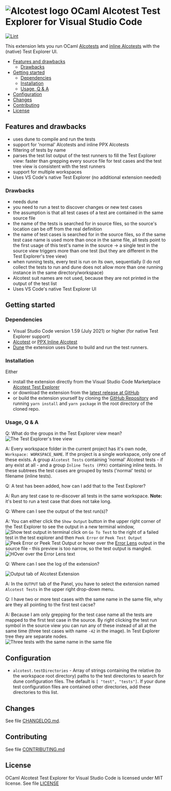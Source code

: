 # ![Alcotest logo](./images/alcotest-logo_rect.png) OCaml Alcotest Test Explorer for Visual Studio Code

[![Lint](https://github.com/Release-Candidate/vscode-ocaml-alcotest-test-adapter/actions/workflows/lint.yml/badge.svg)](https://github.com/Release-Candidate/vscode-ocaml-alcotest-test-adapter/actions/workflows/lint.yml)

This extension lets you run OCaml [Alcotests](<https://github.com/mirage/alcotest>) and [inline Alcotests](https://gitlab.com/gopiandcode/ppx-inline-alcotest) with the (native) Test Explorer UI.

- [Features and drawbacks](#features-and-drawbacks)
  - [Drawbacks](#drawbacks)
- [Getting started](#getting-started)
  - [Dependencies](#dependencies)
  - [Installation](#installation)
  - [Usage, Q \& A](#usage-q--a)
- [Configuration](#configuration)
- [Changes](#changes)
- [Contributing](#contributing)
- [License](#license)

## Features and drawbacks

- uses dune to compile and run the tests
- support for 'normal' Alcotests and inline PPX Alcotests
- filtering of tests by name
- parses the test list output of the test runners to fill the Test Explorer view: faster than grepping every source file for test cases and the test tree view is consistent with the test runners
- support for multiple workspaces
- Uses VS Code's native Test Explorer (no additional extension needed)

### Drawbacks

- needs dune
- you need to run a test to discover changes or new test cases
- the assumption is that all test cases of a test are contained in the same source file
- the name of the tests is searched for in source files, so the source's location can be off from the real definition
- the name of test cases is searched for in the source files, so if the same test case name is used more than once in the same file, all tests point to the first usage of this test's name in the source -> a single test in the source view triggers more than one test (but they are different in the Test Explorer's tree view)
- when running tests, every test is run on its own, sequentially (I do not collect the tests to run and dune does not allow more than one running instance in the same directory/workspace)
- Alcotest suit names are not used, because they are not printed in the output of the test list
- Uses VS Code's native Test Explorer UI

## Getting started

### Dependencies

- Visual Studio Code version 1.59 (July 2021) or higher (for native Test Explorer support)
- [Alcotest](<https://github.com/mirage/alcotest>) or [PPX Inline Alcotest](https://gitlab.com/gopiandcode/ppx-inline-alcotest)
- [Dune](https://dune.build/) the extension uses Dune to build and run the test runners.

### Installation

Either

- install the extension directly from the Visual Studio Code Marketplace [Alcotest Test Explorer](https://marketplace.visualstudio.com/publishers/release-candidate)
- or download the extension from the [latest release at GitHub](https://github.com/Release-Candidate/vscode-ocaml-alcotest-test-adapter/releases/latest)
- or build the extension yourself by cloning the [GitHub Repository](https://github.com/Release-Candidate/vscode-ocaml-alcotest-test-adapter) and running `yarn install` and `yarn package` in the root directory of the cloned repo.

### Usage, Q & A

Q: What do the groups in the Test Explorer view mean?
![The Test Explorer's tree view](https://raw.githubusercontent.com/Release-Candidate/vscode-ocaml-alcotest-test-adapter/main/images/treeview.png)

A: Every workspace folder in the current project has it's own node, `Workspace: WORKSPACE_NAME`. If the project is a single workspace, only one of these exists. A group `Alcotest Tests` containing 'normal' Alcotest tests - if any exist at all - and a group `Inline Tests (PPX)` containing inline tests. In these subtrees the test cases are grouped by tests ('normal' tests) or filename (inline tests).

Q: A test has been added, how can I add that to the Test Explorer?

A: Run any test case to re-discover all tests in the same workspace. **Note:** it's best to run a test case that does not take long.

Q: Where can I see the output of the test run(s)?

A: You can either click the `Show Output` button in the upper right corner of the Test Explorer to see the output in a new terminal window,
![Show test output in terminal](https://raw.githubusercontent.com/Release-Candidate/vscode-ocaml-alcotest-test-adapter/main/images/test_output_terminal.png)
click on `Go To Test` to the right of a failed test in the test explorer and then `Peek Error` or `Peek Test Output`
![Peek Error or Peek Test Output](https://raw.githubusercontent.com/Release-Candidate/vscode-ocaml-alcotest-test-adapter/main/images/peek_error.png)
or hover over the [Error Lens](https://marketplace.visualstudio.com/items?itemName=usernamehw.errorlens) output in the source file - this preview is too narrow, so the test output is mangled.
![HOver over the Error Lens text](https://raw.githubusercontent.com/Release-Candidate/vscode-ocaml-alcotest-test-adapter/main/images/hover_error_lens.png)

Q: Where can I see the log of the extension?

![Output tab of Alcotest Extension](https://raw.githubusercontent.com/Release-Candidate/vscode-ocaml-alcotest-test-adapter/main/images/output.png)

A: In the `OUTPUT` tab of the Panel, you have to select the extension named `Alcotest Tests` in the upper right drop-down menu.

Q: I have two or more test cases with the same name in the same file, why are they all pointing to the first test cacse?

A: Because I am only grepping for the test case name all the tests are mapped to the first test case in the source. By right clicking the test run symbol in the source view you can run any of these instead of all at the same time (three test cases with name `-42` in the image). In Test Explorer tree they are separate nodes.
![Three tests with the same name in the same file](https://raw.githubusercontent.com/Release-Candidate/vscode-ocaml-alcotest-test-adapter/main/images/same_name.png)

## Configuration

- `alcotest.testDirectories` - Array of strings containing the relative (to the workspace root directory) paths to the test directories to search for dune configuration files. The default is `[ "test", "tests"]`. If your dune test configuration files are contained other directories, add these directories to this list.

## Changes

See file [CHANGELOG.md](CHANGELOG.md).

## Contributing

See file [CONTRIBUTING.md](CONTRIBUTING.md)

## License

OCaml Alcotest Test Explorer for Visual Studio Code is licensed under MIT license. See file [LICENSE](LICENSE)
